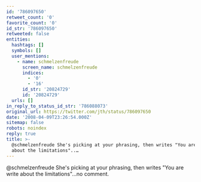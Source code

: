 ```yaml
---
id: '786097650'
retweet_count: '0'
favorite_count: '0'
id_str: '786097650'
retweeted: false
entities:
  hashtags: []
  symbols: []
  user_mentions:
    - name: schmelzenfreude
      screen_name: schmelzenfreude
      indices:
        - '0'
        - '16'
      id_str: '20824729'
      id: '20824729'
  urls: []
in_reply_to_status_id_str: '786088073'
original_url: https://twitter.com/jth/status/786097650
date: '2008-04-09T23:26:54.000Z'
sitemap: false
robots: noindex
reply: true
title: >-
  @schmelzenfreude She's picking at your phrasing, then writes "You are write
  about the limitations"..…
---
```


@schmelzenfreude She's picking at your phrasing, then writes "You are write about the limitations"...no comment.